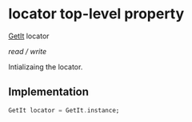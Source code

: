 


# locator top-level property









[GetIt](https://pub.dev/documentation/get_it/7.6.0/get_it/GetIt-class.html) locator
  
_<span class="feature">read / write</span>_



<p>Intializaing the locator.</p>



## Implementation

```dart
GetIt locator = GetIt.instance;
```









